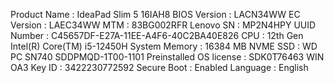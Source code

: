 
Product Name : IdeaPad Slim 5 16IAH8
BIOS Version : LACN34WW
EC Version : LAEC34WW
MTM : 83BG002RFR
Lenovo SN : MP2N4HPY
UUID Number : C45657DF-E27A-11EE-A4F6-40C2BA40E826
CPU : 12th Gen Intel(R) Core(TM) i5-12450H
System Memory : 16384 MB
NVME SSD : WD PC SN740 SDDPMQD-1T00-1101
Preinstalled OS license : SDK0T76463 WIN
OA3 Key ID : 3422230772592
Secure Boot : Enabled
Language : English

